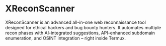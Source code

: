 # XReconScanner
XReconScanner is an advanced all-in-one web reconnaissance tool designed for ethical hackers and bug bounty hunters. It automates multiple recon phases with AI-integrated suggestions, API-enhanced subdomain enumeration, and OSINT integration – right inside Termux.
